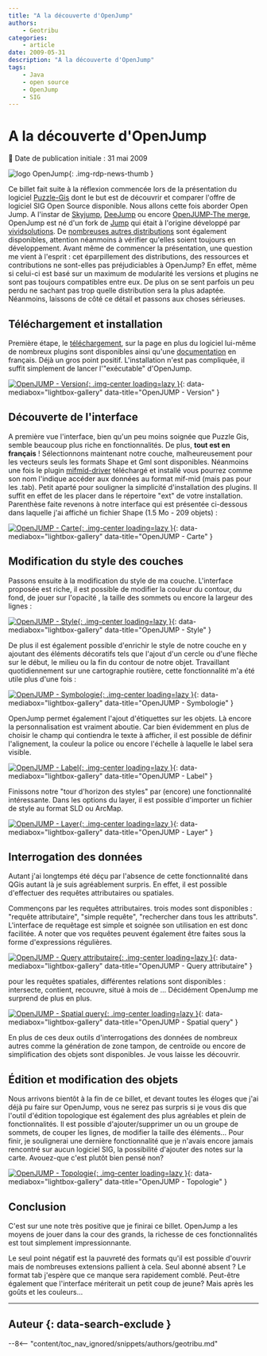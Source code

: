 ```yaml
---
title: "A la découverte d'OpenJump"
authors:
    - Geotribu
categories:
    - article
date: 2009-05-31
description: "A la découverte d'OpenJump"
tags:
    - Java
    - open source
    - OpenJump
    - SIG
---
```


# A la découverte d'OpenJump

:calendar: Date de publication initiale : 31 mai 2009

![logo OpenJump](https://cdn.geotribu.fr/img/logos-icones/logiciels_librairies/openjump.png "logo OpenJump"){: .img-rdp-news-thumb }

Ce billet fait suite à la réflexion commencée lors de la présentation du logiciel [Puzzle-Gis](http://geotribu.net/node/117) dont le but est de découvrir et comparer l'offre de logiciel SIG Open Source disponible. Nous allons cette fois aborder Open Jump. A l'instar de [Skyjump](http://skyjumpgis.org/), [DeeJump](http://www.lat-lon.de/latlon/portal/media-type/html/user/anon/page/default.psml/js_pane/produkte%2Csub_produkte_deeJUMP) ou encore [OpenJUMP-The merge](http://www.projet-sigle.org/), OpenJump est né d'un fork de [Jump](http://www.jump-project.org/) qui était à l'origine développé par [vividsolutions](http://www.vividsolutions.com/). De [nombreuses autres distributions](http://openjump.org/wiki/show/OpenJUMPs+Family) sont également disponibles, attention néanmoins à vérifier qu'elles soient toujours en développement. Avant même de commencer la présentation, une question me vient à l'esprit : cet éparpillement des distributions, des ressources et contributions ne sont-elles pas préjudiciables à OpenJump? En effet, même si celui-ci est basé sur un maximum de modularité les versions et plugins ne sont pas toujours compatibles entre eux. De plus on se sent parfois un peu perdu ne sachant pas trop quelle distribution sera la plus adaptée. Néanmoins, laissons de côté ce détail et passons aux choses sérieuses.

## Téléchargement et installation

Première étape, le [téléchargement](http://sourceforge.net/project/showfiles.php?group_id=118054), sur la page en plus du logiciel lui-même de nombreux plugins sont disponibles ainsi qu'une [documentation](http://sourceforge.net/project/showfiles.php?group_id=118054&package_id=209987&release_id=598577) en français. Déjà un gros point positif. L'installation n'est pas compliquée, il suffit simplement de lancer l'"exécutable" d'OpenJump.

[![OpenJUMP - Version](https://cdn.geotribu.fr/img/articles-blog-rdp/articles/2009/version.png "OpenJUMP - Version"){: .img-center loading=lazy }](https://cdn.geotribu.fr/img/articles-blog-rdp/articles/2009/version.png){: data-mediabox="lightbox-gallery" data-title="OpenJUMP - Version" }

## Découverte de l'interface

A première vue l'interface, bien qu'un peu moins soignée que Puzzle Gis, semble beaucoup plus riche en fonctionnalités. De plus, **tout est en français** ! Sélectionnons maintenant notre couche, malheureusement pour les vecteurs seuls les formats Shape et Gml sont disponibles. Néanmoins une fois le plugin [mifmid-driver](http://geo.michaelm.free.fr/spip.php?article10) téléchargé et installé vous pourrez comme son nom l'indique accéder aux données au format mif-mid (mais pas pour les .tab). Petit aparté pour souligner la simplicité d'installation des plugins. Il suffit en effet de les placer dans le répertoire "ext" de votre installation.  
Parenthèse faite revenons à notre interface qui est présentée ci-dessous dans laquelle j'ai affiché un fichier Shape (1.5 Mo - 209 objets) :

[![OpenJUMP - Carte](https://cdn.geotribu.fr/img/articles-blog-rdp/articles/2009/carte.png "OpenJUMP - Carte"){: .img-center loading=lazy }](https://cdn.geotribu.fr/img/articles-blog-rdp/articles/2009/carte.png){: data-mediabox="lightbox-gallery" data-title="OpenJUMP - Carte" }

## Modification du style des couches

Passons ensuite à la modification du style de ma couche. L'interface proposée est riche, il est possible de modifier la couleur du contour, du fond, de jouer sur l'opacité , la taille des sommets ou encore la largeur des lignes :

[![OpenJUMP - Style](https://cdn.geotribu.fr/img/articles-blog-rdp/articles/2009/style.png "OpenJUMP - Style"){: .img-center loading=lazy }](https://cdn.geotribu.fr/img/articles-blog-rdp/articles/2009/style.png){: data-mediabox="lightbox-gallery" data-title="OpenJUMP - Style" }

De plus il est également possible d'enrichir le style de notre couche en y ajoutant des éléments décoratifs tels que l'ajout d'un cercle ou d'une flèche sur le début, le milieu ou la fin du contour de notre objet. Travaillant quotidiennement sur une cartographie routière, cette fonctionnalité m'a été utile plus d'une fois :

[![OpenJUMP - Symbologie](https://cdn.geotribu.fr/img/articles-blog-rdp/articles/2009/style2.png "OpenJUMP - Symbologie"){: .img-center loading=lazy }](https://cdn.geotribu.fr/img/articles-blog-rdp/articles/2009/style2.png){: data-mediabox="lightbox-gallery" data-title="OpenJUMP - Symbologie" }

OpenJump permet également l'ajout d'étiquettes sur les objets. Là encore la personnalisation est vraiment aboutie. Car bien évidemment en plus de choisir le champ qui contiendra le texte à afficher, il est possible de définir l'alignement, la couleur la police ou encore l'échelle à laquelle le label sera visible.

[![OpenJUMP - Label](https://cdn.geotribu.fr/img/articles-blog-rdp/articles/2009/label.png "OpenJUMP - Label"){: .img-center loading=lazy }](https://cdn.geotribu.fr/img/articles-blog-rdp/articles/2009/label.png){: data-mediabox="lightbox-gallery" data-title="OpenJUMP - Label" }

Finissons notre "tour d'horizon des styles" par (encore) une fonctionnalité intéressante. Dans les options du layer, il est possible d'importer un fichier de style au format SLD ou ArcMap.

[![OpenJUMP - Layer](https://cdn.geotribu.fr/img/articles-blog-rdp/articles/2009/layer.png "OpenJUMP - Layer"){: .img-center loading=lazy }](https://cdn.geotribu.fr/img/articles-blog-rdp/articles/2009/layer.png){: data-mediabox="lightbox-gallery" data-title="OpenJUMP - Layer" }

## Interrogation des données

Autant j'ai longtemps été déçu par l'absence de cette fonctionnalité dans QGis autant là je suis agréablement surpris. En effet, il est possible d'effectuer des requêtes attributaires ou spatiales.

Commençons par les requêtes attributaires. trois modes sont disponibles : "requête attributaire", "simple requête", "rechercher dans tous les attributs". L'interface de requêtage est simple et soignée son utilisation en est donc facilitée. A noter que vos requêtes peuvent également être faites sous la forme d'expressions régulières.

[![OpenJUMP - Query attributaire](https://cdn.geotribu.fr/img/articles-blog-rdp/articles/2009/query_attributaire.png "OpenJUMP - Query attributaire"){: .img-center loading=lazy }](https://cdn.geotribu.fr/img/articles-blog-rdp/articles/2009/query_attributaire.png){: data-mediabox="lightbox-gallery" data-title="OpenJUMP - Query attributaire" }

pour les requêtes spatiales, différentes relations sont disponibles : intersecte, contient, recouvre, situé à mois de ... Décidément OpenJump me surprend de plus en plus.

[![OpenJUMP - Spatial query](https://cdn.geotribu.fr/img/articles-blog-rdp/articles/2009/plugins/spatial_query.png "OpenJUMP - Spatial query"){: .img-center loading=lazy }](https://cdn.geotribu.fr/img/articles-blog-rdp/articles/2009/spatial_query.png){: data-mediabox="lightbox-gallery" data-title="OpenJUMP - Spatial query" }

En plus de ces deux outils d'interrogations des données de nombreux autres comme la génération de zone tampon, de centroïde ou encore de simplification des objets sont disponibles. Je vous laisse les découvrir.

## Édition et modification des objets

Nous arrivons bientôt à la fin de ce billet, et devant toutes les éloges que j'ai déjà pu faire sur OpenJump, vous ne serez pas surpris si je vous dis que l'outil d'édition topologique est également des plus agréables et plein de fonctionnalités. Il est possible d'ajouter/supprimer un ou un groupe de sommets, de couper les lignes, de modifier la taille des éléments... Pour finir, je soulignerai une dernière fonctionnalité que je n'avais encore jamais rencontré sur aucun logiciel SIG, la possibilité d'ajouter des notes sur la carte. Avouez-que c'est plutôt bien pensé non?

[![OpenJUMP - Topologie](https://cdn.geotribu.fr/img/articles-blog-rdp/articles/2009/topologie.png "OpenJUMP - Topologie"){: .img-center loading=lazy }](https://cdn.geotribu.fr/img/articles-blog-rdp/articles/2009/topologie.png){: data-mediabox="lightbox-gallery" data-title="OpenJUMP - Topologie" }

## Conclusion

C'est sur une note très positive que je finirai ce billet. OpenJump a les moyens de jouer dans la cour des grands, la richesse de ces fonctionnalités est tout simplement impressionnante.

Le seul point négatif est la pauvreté des formats qu'il est possible d'ouvrir mais de nombreuses extensions pallient à cela. Seul abonné absent ? Le format tab j'espère que ce manque sera rapidement comblé. Peut-être également que l'interface mériterait un petit coup de jeune?  Mais après les goûts et les couleurs...

----

## Auteur {: data-search-exclude }

--8<-- "content/toc_nav_ignored/snippets/authors/geotribu.md"
